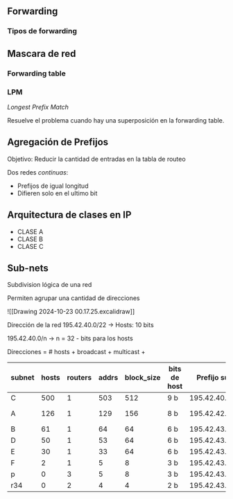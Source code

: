 
## Forwarding

### Tipos de forwarding


## Mascara de red



### Forwarding table 


### LPM

_Longest Prefix Match_

Resuelve el problema cuando hay una superposición en la forwarding table.


## Agregación de Prefijos 

Objetivo: Reducir la cantidad de entradas en la tabla de routeo

Dos redes _continuas_:
- Prefijos de igual longitud 
- Difieren solo en el ultimo bit


## Arquitectura de clases en IP

- CLASE A
- CLASE B
- CLASE C

## Sub-nets

Subdivision lógica de una red

Permiten agrupar una cantidad de direcciones 

![[Drawing 2024-10-23 00.17.25.excalidraw]]


Dirección de la red 195.42.40.0/22 -> Hosts: 10 bits 

195.42.40.0/n -> n = 32 - bits para los hosts

Direcciones = # hosts + broadcast + multicast +

| subnet | hosts | routers | addrs | block_size | bits de host | Prefijo subred   | Últimos bits                        |
| ------ | ----- | ------- | ----- | ---------- | ------------ | ---------------- | ----------------------------------- |
| C      | 500   | 1       | 503   | 512        | 9 b          | 195.42.40.0/23   | 00.00000000                         |
| A      | 126   | 1       | 129   | 156        | 8 b          | 195.42.42.0/24   | 01.11111111 + 1 : 00101010.00000000 |
| B      | 61    | 1       | 64    | 64         | 6 b          | 195.42.43.0/26   | 00101011.00000000                   |
| D      | 50    | 1       | 53    | 64         | 6 b          | 195.42.43.64/26  | 00101011.01000000                   |
| E      | 30    | 1       | 33    | 64         | 6 b          | 195.42.43.128/26 | 00101011.10000000                   |
| F      | 2     | 1       | 5     | 8          | 3 b          | 195.42.43.192/29 | 00101011.11000000                   |
| p      | 0     | 3       | 5     | 8          | 3 b          | 195.42.43.200/29 | 00101011.11001000                   |
| r34    | 0     | 2       | 4     | 4          | 2 b          | 195.42.43.208/30 | 00101011.11010000                   |

